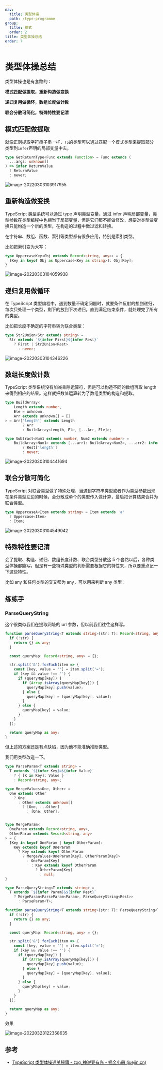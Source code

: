 ```yaml
---
nav:
  title: 类型体操
  path: /type-programme
group:
  title: 模式
  order: 2
title: 类型体操总结
order: 7
---
```


# 类型体操总结

类型体操也是有套路的：

**模式匹配做提取，重新构造做变换**

**递归复用做循环，数组长度做计数**

**联合分散可简化，特殊特性要记清**

## 模式匹配做提取

就像正则提取字符串子串一样，`TS`的类型可以通过匹配一个模式类型来提取部分类型到`infer`声明的局部变量中去。

```ts
type GetReturnType<Func extends Function> = Func extends (
  ...args: unknown[]
) => infer ReturnValue
  ? ReturnValue
  : never;
```

![image-20220303103917955](../../../assert/conclusion/image-20220303103917955.png)

## 重新构造做变换

TypeScript 类型系统可以通过 type 声明类型变量，通过 infer 声明局部变量，类型参数在类型编程中也相当于局部变量，但是它们都不能做修改，想要对类型做变换只能构造一个新的类型，在构造的过程中做过滤和转换。

在字符串、数组、函数、索引等类型都有很多应用，特别是索引类型。

比如把索引变为大写：

```ts
type UppercaseKey<Obj extends Record<string, any>> = {
  [Key in keyof Obj as Uppercase<Key as string>]: Obj[Key];
}
```

![image-20220303104059938](../../../assert/conclusion/image-20220303104059938.png)

## 递归复用做循环

在 TypeScript 类型编程中，遇到数量不确定问题时，就要条件反射的想到递归，每次只处理一个类型，剩下的放到下次递归，直到满足结束条件，就处理完了所有的类型。

比如把长度不确定的字符串转为联合类型：

```ts
type Str2Union<Str extends string> =
  Str extends `${infer First}${infer Rest}`
    ? First | Str2Union<Rest>
      : never;
```

![image-20220303104346226](../../../assert/conclusion/image-20220303104346226.png)

## 数组长度做计数

TypeScript 类型系统没有加减乘除运算符，但是可以构造不同的数组再取 length 来得到相应的结果。这样就把数值运算转为了数组类型的构造和提取。

```ts
type BuildArray<
    Length extends number,
    Ele = unknown,
    Arr extends unknown[] = []
> = Arr['length'] extends Length
        ? Arr
        : BuildArray<Length, Ele, [...Arr, Ele]>;

type Subtract<Num1 extends number, Num2 extends number> =
    BuildArray<Num1> extends [...arr1: BuildArray<Num2>, ...arr2: infer Rest]
        ? Rest['length']
        : never;
```

![image-20220303104441694](../../../assert/conclusion/image-20220303104441694.png)

## 联合分散可简化

TypeScript 对联合类型做了特殊处理，当遇到字符串类型或者作为类型参数出现在条件类型左边的时候，会分散成单个的类型传入做计算，最后把计算结果合并为联合类型。

```ts
type UppercaseA<Item extends string> = Item extends 'a'
  ? Uppercase<Item>
  : Item;
```

![image-20220303104549042](../../../assert/conclusion/image-20220303104549042.png)

## 特殊特性要记清

会了提取、构造、递归、数组长度计数、联合类型分散这 5 个套路以后，各种类型体操都能写，但是有一些特殊类型的判断需要根据它的特性来，所以要重点记一下这些特性。

比如 any 和任何类型的交叉都为 any，可以用来判断 any 类型：

## 练练手

### ParseQueryString

这个很类似我们在提取网址的 url 参数，但以前我们往往这样写。

```ts
function parseQueryString<T extends string>(str: T): Record<string, any> {
  if (!str) {
    return {} as any;
  }

  const queryMap: Record<string, any> = {};

  str.split('&').forEach(item => {
    const [key, value = ''] = item.split('=');
    if (key && value !== '') {
      if (queryMap[key]) {
        if (Array.isArray(queryMap[key])) {
          queryMap[key].push(value);
        } else {
          queryMap[key] = [queryMap[key], value];
        }
      } else {
        queryMap[key] = value;
      }
    }
  });

  return queryMap as any;
}
```

但上述的方案还是有点缺陷，因为他不能准确推断类型。

我们用类型改造一下。

```ts
type ParseParam<T extends string> =
  T extends `${infer Key}=${infer Value}`
    ? { [K in Key]: Value }
    : Record<string, any>;

type MergeValues<One, Other> =
  One extends Other
    ? One
      : Other extends unknown[]
        ? [One, ...Other]
          : [One, Other];


type MergeParam<
  OneParam extends Record<string, any>,
  OtherParam extends Record<string, any>
> = {
  [Key in keyof OneParam | keyof OtherParam]:
    Key extends keyof OneParam
      ? Key extends keyof OtherParam
        ? MergeValues<OneParam[Key], OtherParam[Key]>
          : OneParam[Key]
            : Key extends keyof OtherParam
              ? OtherParam[Key]
                : null;
}

type ParseQueryString<T extends string> =
  T extends `${infer Param}&${infer Rest}`
    ? MergeParam<ParseParam<Param>, ParseQueryString<Rest>>
      : ParseParam<T>;

function parseQueryString<T extends string>(str: T): ParseQueryString<T> {
  if (!str) {
    return {} as any;
  }

  const queryMap: Record<string, any> = {};

  str.split('&').forEach(item => {
    const [key, value = ''] = item.split('=');
    if (key && value !== '') {
      if (queryMap[key]) {
        if (Array.isArray(queryMap[key])) {
          queryMap[key].push(value);
        } else {
          queryMap[key] = [queryMap[key], value];
        }
      } else {
        queryMap[key] = value;
      }
    }
  });

  return queryMap as any;
}
```

效果

![image-20220323122358635](../../../assert/image-20220323122358635.png)

## 参考

- [TypeScript 类型体操通关秘籍 - zxg\_神说要有光 - 掘金小册 (juejin.cn)](https://juejin.cn/book/7047524421182947366)
